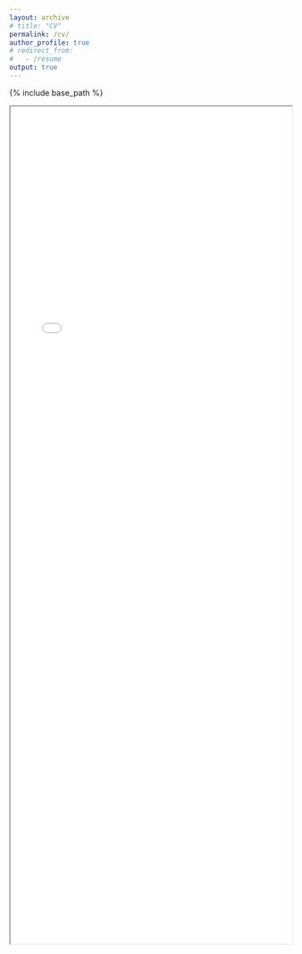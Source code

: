 ```yaml
---
layout: archive
# title: "CV"
permalink: /cv/
author_profile: true
# redirect_from:
#   - /resume
output: true
---
```


{% include base_path %}

<iframe src="/files/Job_CV_YunlongWang_en.pdf" width="100%" height="1500px">
  This browser does not support PDFs. Please download the PDF to view it:
  <a href="/files/Job_CV_YunlongWang_en.pdf">Download CV</a>
</iframe>